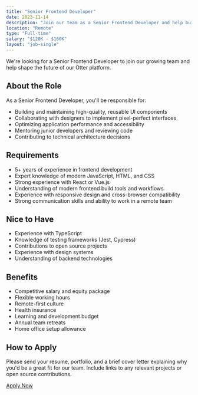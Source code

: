 ```yaml
---
title: "Senior Frontend Developer"
date: 2023-11-14
description: "Join our team as a Senior Frontend Developer and help build the next generation of our Otter platform"
location: "Remote"
type: "Full-time"
salary: "$120K - $160K"
layout: "job-single"
---
```


We're looking for a Senior Frontend Developer to join our growing team and help shape the future of our Otter platform.

## About the Role

As a Senior Frontend Developer, you'll be responsible for:

- Building and maintaining high-quality, reusable UI components
- Collaborating with designers to implement pixel-perfect interfaces
- Optimizing application performance and accessibility
- Mentoring junior developers and reviewing code
- Contributing to technical architecture decisions

## Requirements

- 5+ years of experience in frontend development
- Expert knowledge of modern JavaScript, HTML, and CSS
- Strong experience with React or Vue.js
- Understanding of modern frontend build tools and workflows
- Experience with responsive design and cross-browser compatibility
- Strong communication skills and ability to work in a remote team

## Nice to Have

- Experience with TypeScript
- Knowledge of testing frameworks (Jest, Cypress)
- Contributions to open source projects
- Experience with design systems
- Understanding of backend technologies

## Benefits

- Competitive salary and equity package
- Flexible working hours
- Remote-first culture
- Health insurance
- Learning and development budget
- Annual team retreats
- Home office setup allowance

## How to Apply

Please send your resume, portfolio, and a brief cover letter explaining why you'd be a great fit for our team. Include links to any relevant projects or open source contributions.

[Apply Now](mailto:careers@example.com)
